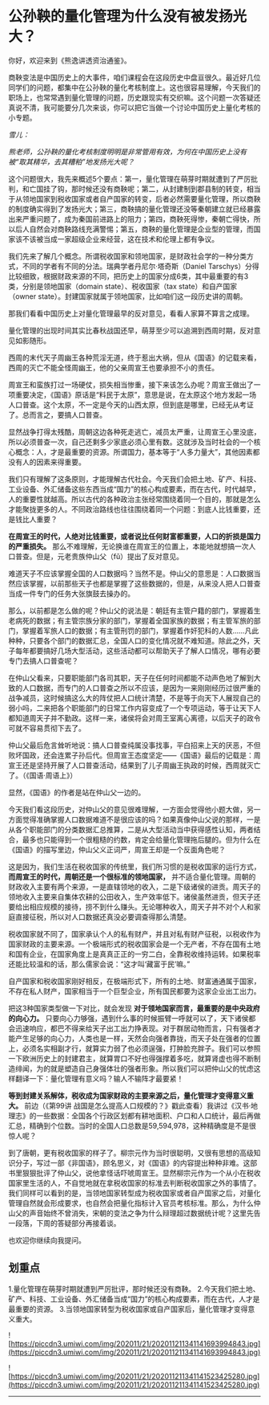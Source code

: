 # 公孙鞅的量化管理为什么没有被发扬光大？

你好，欢迎来到《熊逸讲透资治通鉴》。

商鞅变法是中国历史上的大事件，咱们课程会在这段历史中盘亘很久。最近好几位同学们的问题，都集中在公孙鞅的量化考核制度上。这也很容易理解，今天我们的职场上，也常常遇到量化管理的问题，历史跟现实有交织嘛。这个问题一次答疑还真说不清，我可能要分几次来谈，你可以把它当做一个讨论中国历史上量化考核的小专题。

 *雪儿：*

 *熊老师，公孙鞅的量化考核制度明明是非常管用有效，为何在中国历史上没有被“取其精华，去其糟粕”地发扬光大呢？*

这个问题很大，我先来概述5个要点：第一，量化管理在萌芽时期就遭到了严厉批判，和亡国挂了钩，那时候还没有商鞅呢；第二，从封建制到郡县制的转变，相当于从领地国家到税收国家或者自产国家的转变，后者必然需要量化管理，所以商鞅的制度确实得到了发扬光大；第三，商鞅搞的量化管理还没等秦朝建立就已经暴露出来严重问题了，成为秦国前进路上的阻力；第四，商鞅死得惨，秦朝亡得快，所以后人自然会对商鞅路线充满警惕；第五，商鞅的量化管理是企业型的管理，而国家该不该被当成一家超级企业来经营，这在技术和伦理上都有争议。

我们先来了解几个概念。所谓税收国家和领地国家，是财政社会学的一种分类方式，不同的学者有不同的分法。瑞典学者丹尼尔·塔奇斯（Daniel Tarschys）分得比较细致，根据财政来源的不同，把历史上的国家分成6类，其中最重要的有3类，分别是领地国家（domain state）、税收国家（tax state）和自产国家（owner state）。封建国家就属于领地国家，比如咱们这一段历史讲的周朝。

那我们看看中国历史上对量化管理最早的反对意见，看看人家算不算言之成理。

量化管理的出现时间其实比春秋战国还早，萌芽至少可以追溯到西周时期，反对意见如影随形。

西周的末代天子周幽王各种荒淫无道，终于惹出大祸，但从《国语》的记载来看，西周的灭亡不能全怪周幽王，他的父亲周宣王也要承担不小的责任。

周宣王和蛮族打过一场硬仗，损失相当惨重，接下来该怎么办呢？周宣王做出了一项重要决定，《国语》原话是“料民于太原”，意思是说，在太原这个地方发起一场人口普查。这个太原，不一定是今天的山西太原，但到底是哪里，已经无从考证了。总而言之，要搞人口普查。

显然战争打得太残酷，周朝这边各种死走逃亡，减员太严重，让周宣王心里没底，所以必须普查一次，自己还剩多少家底必须心里有数。这就涉及当时社会的一个核心概念：人，才是最重要的资源。所谓国力，基本等于“人多力量大”，其他因素都没有人的因素来得重要。

我们只有理解了这条原则，才能理解古代社会。今天我们会把土地、矿产、科技、工业设备、外汇储备这些东西当成“国力”的核心构成要素，而在古代，时代越早，人的重要性就越高。所以古代的各种政治主张经常围绕着同一个目的，那就是怎么才能聚拢更多的人。不同政治路线也往往围绕着同一个问题：到底人比钱重要，还是钱比人重要？

 **在周宣王的时代，人绝对比钱重要，或者说比任何财富都重要，人口的折损是国力的严重损失。** 那么不难理解，无论换谁在周宣王的位置上，本能地就想搞一次人口普查。但是，元老贵族仲山父（fǔ）提出了反对意见。

难道天子不应该掌握全国的人口数据吗？当然不是。仲山父的意思是：人口数据当然应该掌握，以前那些天子也都是掌握了这些数据的，但是，从来没人把人口普查当成一件专门的任务大张旗鼓去操办的。

那么，以前都是怎么做的呢？仲山父的说法是：朝廷有主管户籍的部门，掌握着生老病死的数据；有主管宗族分家的部门，掌握着全国家族的数据；有主管军旅的部门，掌握着军旅人口的数据；有主管刑罚的部门，掌握着作奸犯科的人数……凡此种种，只要各个部门的数据汇总，全国人口的变化情况就不难知道。除此之外，天子每年都要搞好几场大型活动，这些活动都可以帮助天子了解人口情况，哪有必要专门去搞人口普查呢？

在仲山父看来，只要职能部门各司其职，天子在任何时间都能不动声色地了解到大致的人口数据，而专门的人口普查之所以不应该，是因为一来刚刚经历过很严重的战争减员，这时候搞这么大的阵仗把人口统计清楚，不是等于向天下人展现自己的弱小吗，二来把各个职能部门的日常工作内容变成了一个专项运动，等于让天下人都知道周天子并不勤政。这样一来，诸侯将会对周王室离心离德，以后天子的政令可就不容易贯彻下去了。

仲山父最后危言耸听地说：搞人口普查纯属没事找事，平白招来上天的厌恶，不但败坏国政，还会连累子孙后代。但周宣王态度坚定——《国语》最后的记载是：周宣王还是坚持开展了人口普查活动，结果到了儿子周幽王执政的时候，西周就灭亡了。（《国语·周语上》）

显然，《国语》的作者是站在仲山父一边的。

今天我们看这段历史，对仲山父的意见很难理解，一方面会觉得他小题大做，另一方面觉得准确掌握人口数据难道不是很应该的吗？如果真像仲山父说的那样，一是从各个职能部门的分类数据汇总推算，二是从大型活动当中获得感性认知，两者结合，最多也只能得到一个很粗糙的约数，肯定会给量化管理拖后腿的。但为什么在《国语》的描写里边，仲山父义正词严，周宣王却是一个反面角色呢？

这是因为，我们生活在税收国家的传统里，我们所习惯的是税收国家的运行方式， **而周宣王的时代，周朝还是一个很标准的领地国家，** 并不适合量化管理。周朝的财政收入主要有两个来源，一是直辖领地的收入，二是下级诸侯的进贡。周天子的领地收入主要来自集体农耕的公田收入，生产效率低下。诸侯虽然进贡，但天子还要给出相应规模的接待，捞不到什么赚头。无论哪种收入，周天子并不对个人和家庭直接征税，所以对人口数据还真没必要调查得那么清楚。

税收国家就不同了，国家承认个人的私有财产，并且对私有财产征税，以税收作为国家财政的主要来源。一个极端形式的税收国家会是一个无产者，不存在国有土地和国有企业，在国家角度上是真真正正的一穷二白，全靠税收维持运转。如果税率还能比较温和的话，那么儒家会说：“这才叫‘藏富于民’嘛。”

自产国家和税收国家刚好相反，在极端形式下，所有的土地、财富通通属于国家，不存在私人财产，国家相当于一个巨型企业，所有国民都要为这家企业出工出力。

把这3种国家类型做一下对比，就会发现 **对于领地国家而言，最重要的是中央政府的向心力。** 只要向心力够强，遇到什么事的时候振臂一呼就可以了，天下诸侯都会迅速响应，都巴不得来给天子出工出力挣表现。对于群居动物而言，只有强者才能产生足够的向心力，人类也是一样，天然会向强者靠拢，而天子处在强者的位置上，必须名实相副才行，就算实力弱了也必须逞强，打肿脸充胖子。我们可以参照一下欧洲历史上的封建君主，就算胃口不好也得强撑着多吃，就算肾虚也得不断制造绯闻，为的就是塑造自己身强体壮的强者形象。所以我们可以把仲山父的忧虑这样翻译一下：量化管理有意义吗？输人不输阵才最要紧！

 **等到封建关系解体，税收成为国家财政的主要来源之后，量化管理才变得意义重大。** 前边（《第99讲 战国是怎么提高人口规模的？》戳此查看）我讲过《汉书·地理志》的一些数据：全国各个行政区划都有耕地面积、户口和人口统计，最后再做汇总，精确到个位数。当时的全国人口总数是59,594,978，这种精确度是不是很惊人呢？

到了唐朝，更有税收国家的样子了。柳宗元作为当时很聪明，又很有思想的高级知识分子，写过一部《非国语》，顾名思义，对《国语》的内容提出种种非难。这部书里狠狠批评了仲山父，说他拿怪话吓唬周宣王。显然柳宗元作为一个从小在税收国家里生活的人，不自觉地就在拿税收国家的标准去判断税收国家之外的事情了。我们同样可以看到的是，当领地国家转型成为税收国家或者自产国家之后，对量化管理自然就会形成要求，也自然会把量化指标计入官员考核标准。那么，为什么仲山父的声音始终不曾消失，宋朝的变法之争为什么辩理超过数据统计呢？这里先告一段落，下周的答疑部分再接着谈。

也欢迎你继续向我提问。

## 划重点

1.量化管理在萌芽时期就遭到严厉批评，那时候还没有商鞅。
2.今天我们把土地、矿产、科技、工业设备、外汇储备当成“国力”的核心构成要素，而在古代，人才是最重要的资源。
3.当领地国家转型为税收国家或自产国家后，量化管理才变得意义重大。

![https://piccdn3.umiwi.com/img/202011/21/202011211341141693994843.jpg](https://piccdn3.umiwi.com/img/202011/21/202011211341141693994843.jpg)

![https://piccdn3.umiwi.com/img/202011/21/202011211341141523425280.jpg](https://piccdn3.umiwi.com/img/202011/21/202011211341141523425280.jpg)

---
